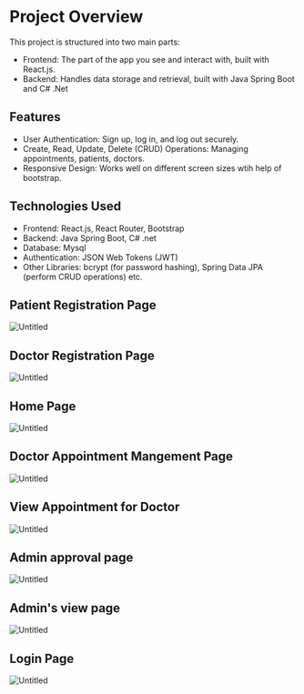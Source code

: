 # Project Overview

This project is structured into two main parts:

   - Frontend: The part of the app you see and interact with, built with React.js.
   - Backend: Handles data storage and retrieval, built with Java Spring Boot  and C# .Net

## Features

   - User Authentication: Sign up, log in, and log out securely.
   - Create, Read, Update, Delete (CRUD) Operations: Managing appointments, patients, doctors.
   - Responsive Design: Works well on different screen sizes wtih help of bootstrap.

## Technologies Used

   - Frontend: React.js, React Router, Bootstrap
   - Backend: Java Spring Boot, C# .net
   - Database: Mysql
   - Authentication: JSON Web Tokens (JWT)
   - Other Libraries: bcrypt (for password hashing), Spring Data JPA (perform CRUD operations) etc.

## Patient Registration Page
![Untitled](https://github.com/SankalpKokare/Health-Care-System/assets/82757623/0e767e8f-e4f6-417c-8e55-055944934059)

## Doctor Registration Page
![Untitled](https://github.com/SankalpKokare/Health-Care-System/assets/82757623/e8a51361-a5b4-463a-8fee-debf3eb1d2b6)

## Home Page
![Untitled](https://github.com/SankalpKokare/Health-Care-System/assets/82757623/8e6e3728-4f95-4726-85ad-a7999133ba4d)

## Doctor Appointment Mangement Page 
![Untitled](https://github.com/SankalpKokare/Health-Care-System/assets/82757623/681fe339-6518-4f55-86e6-bca04dd7d475)

## View Appointment for Doctor
![Untitled](https://github.com/SankalpKokare/Health-Care-System/assets/82757623/e039994d-05e4-4cfe-ad71-8868177fd806)

## Admin approval page
![Untitled](https://github.com/SankalpKokare/Health-Care-System/assets/82757623/21ae569f-9bea-4e10-a6cd-c877f9f33dc8)

## Admin's view page
![Untitled](https://github.com/SankalpKokare/Health-Care-System/assets/82757623/59731127-5371-4897-a22c-4492f2a7571b)

## Login Page
![Untitled](https://github.com/SankalpKokare/Health-Care-System/assets/82757623/c6fa657e-6e08-4677-a5cb-5a45205c7d99)






